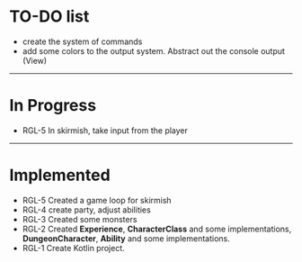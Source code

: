 # TO-DO list

* create the system of commands
* add some colors to the output system. Abstract out the console output (View)

----
# In Progress

* RGL-5 In skirmish, take input from the player

----
# Implemented 

* RGL-5 Created a game loop for skirmish
* RGL-4 create party, adjust abilities
* RGL-3 Created some monsters
* RGL-2 Created **Experience**, **CharacterClass** and some implementations, **DungeonCharacter**,
    **Ability** and some implementations.
* RGL-1 Create Kotlin project.
